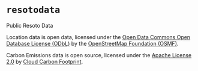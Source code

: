 # `resotodata`
Public Resoto Data

Location data is open data, licensed under the [Open Data Commons Open Database License (ODbL)](https://opendatacommons.org/licenses/odbl/) by the [OpenStreetMap Foundation (OSMF)](https://wiki.osmfoundation.org/wiki/Main_Page).

Carbon Emissions data is open source, licensed under the [Apache License 2.0](https://www.apache.org/licenses/LICENSE-2.0) by [Cloud Carbon Footprint](https://www.cloudcarbonfootprint.org/).
